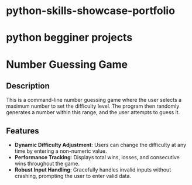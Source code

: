# python-skills-showcase-portfolio

# python begginer projects
  # Number Guessing Game

  ## Description
  This is a command-line number guessing game where the user selects a maximum number to set the difficulty level. The program then randomly generates a number within this range, and the user attempts to guess it.
  
  ## Features
  - **Dynamic Difficulty Adjustment**: Users can change the difficulty at any time by entering a non-numeric value.
  - **Performance Tracking**: Displays total wins, losses, and consecutive wins throughout the game.
  - **Robust Input Handling**: Gracefully handles invalid inputs without crashing, prompting the user to enter valid data.


